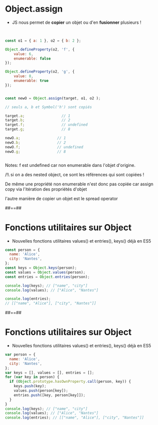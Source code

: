 <!-- .slide: class="with-code" -->
# Object.assign

- JS nous permet de **copier** un objet ou d'en **fusionner** plusieurs !

<br />

<div class="row">
<div class="column">

```javascript
const o1 = { a: 1 }, o2 = { b: 2 };

Object.defineProperty(o2, 'f', {
    value: 6,
    enumerable: false
});

Object.defineProperty(o2, 'g', {
    value: 8,
    enumerable: true
});
```
</div>
<div class="column">

```javascript
const newO = Object.assign(target, o1, o2 );

// seuls a, b et Symbol('h') sont copiés

target.a;                 // 1
target.b;                 // 2
target.f;                 // undefined
target.g;                 // 8

newO.a;                 // 1
newO.b;                 // 2
newO.f;                 // undefined
newO.g;                 // 8
```

</div>
</div>

Notes:
f est undefined car non enumerable dans l'objet d'origine.

/!\ si on a des nested object, ce sont les références qui sont copiées !

De même une propriété non enumerable n'est donc pas copiée car assign copy via l'itération des propriétés d'objet

l'autre manière de copier un objet est le spread operator

##==##

<!-- .slide: class="with-code" -->

# Fonctions utilitaires sur Object

- Nouvelles fonctions utilitaires values() et entries(), keys() déjà en ES5

```javascript
const person = {
  name: 'Alice',
  city: 'Nantes',
};
const keys = Object.keys(person);
const values = Object.values(person);
const entries = Object.entries(person);

console.log(keys); // ["name", "city"]
console.log(values); // ["Alice", "Nantes"]

console.log(entries);
// [["name", "Alice"], ["city", "Nantes"]]
```
<!-- .element: class="fragment" -->

##==##

<!-- .slide: class="with-code" -->

# Fonctions utilitaires sur Object

- Nouvelles fonctions utilitaires values() et entries(), keys() déjà en ES5

```javascript
var person = {
  name: 'Alice',
  city: 'Nantes',
};
var keys = [], values = [], entries = [];
for (var key in person) {
  if (Object.prototype.hasOwnProperty.call(person, key)) {
    keys.push(key);
    values.push(person[key]);
    entries.push([key, person[key]]);
  }
}
console.log(keys); // ["name", "city"]
console.log(values); // ["Alice", "Nantes"]
console.log(entries); // [["name", "Alice"], ["city", "Nantes"]]
```
<!-- .element: class="fragment" -->
